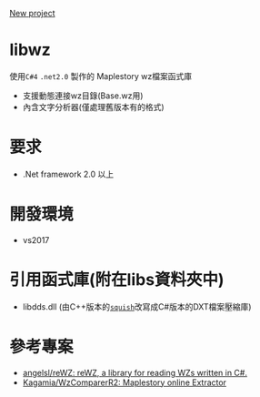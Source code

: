 [New project](https://github.com/stu98832/NeoWZ)

# libwz

使用`C#4` `.net2.0` 製作的 Maplestory wz檔案函式庫

* 支援動態連接wz目錄(Base.wz用)
* 內含文字分析器(僅處理舊版本有的格式)

# 要求

* .Net framework 2.0 以上

# 開發環境

* vs2017

# 引用函式庫(附在libs資料夾中)

* libdds.dll (由C++版本的[`squish`](https://github.com/Cavewhere/squish)改寫成C#版本的DXT檔案壓縮庫)

# 參考專案

* [angelsl/reWZ: reWZ, a library for reading WZs written in C#.](https://github.com/angelsl/reWZ)
* [Kagamia/WzComparerR2: Maplestory online Extractor](https://github.com/Kagamia/WzComparerR2)

